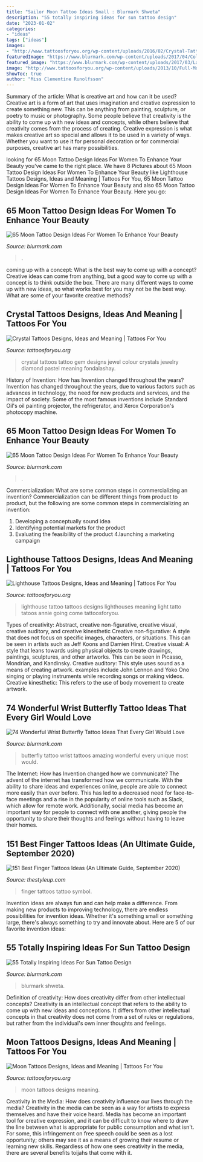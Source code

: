 ```yaml
---
title: "Sailor Moon Tattoo Ideas Small : Blurmark Shweta"
description: "55 totally inspiring ideas for sun tattoo design"
date: "2023-01-02"
categories:
- "ideas"
tags: ["ideas"]
images:
- "http://www.tattoosforyou.org/wp-content/uploads/2016/02/Crystal-Tattoos.jpg"
featuredImage: "https://www.blurmark.com/wp-content/uploads/2017/04/Colored-Sun-Tattoo-On-Arm-1024x1024.jpg"
featured_image: "https://www.blurmark.com/wp-content/uploads/2017/03/Lace-Moon-Tattoo.jpg"
image: "http://www.tattoosforyou.org/wp-content/uploads/2013/10/Full-Moon-Tattoos.jpg"
ShowToc: true
author: "Miss Clementine Runolfsson"
---
```



Summary of the article: What is creative art and how can it be used?
Creative art is a form of art that uses imagination and creative expression to create something new. This can be anything from painting, sculpture, or poetry to music or photography. Some people believe that creativity is the ability to come up with new ideas and concepts, while others believe that creativity comes from the process of creating. Creative expression is what makes creative art so special and allows it to be used in a variety of ways. Whether you want to use it for personal decoration or for commercial purposes, creative art has many possibilities.

	

		
looking for 65 Moon Tattoo Design Ideas For Women To Enhance Your Beauty you've came to the right place. We have 8 Pictures about 65 Moon Tattoo Design Ideas For Women To Enhance Your Beauty like Lighthouse Tattoos Designs, Ideas and Meaning | Tattoos For You, 65 Moon Tattoo Design Ideas For Women To Enhance Your Beauty and also 65 Moon Tattoo Design Ideas For Women To Enhance Your Beauty. Here you go:
		
    
## 65 Moon Tattoo Design Ideas For Women To Enhance Your Beauty

<img loading=lazy src="https://www.blurmark.com/wp-content/uploads/2017/03/Moon-Tattoo-With-Tree.jpg" onerror="this.onerror=null;this.src='https://tse3.mm.bing.net/th?id=OIP.qhGJYNC7jxfYUNkn19t5OwHaHa&amp;pid=15.1';" alt="65 Moon Tattoo Design Ideas For Women To Enhance Your Beauty">

_Source: blurmark.com_

>. 

	

coming up with a concept: What is the best way to come up with a concept?
Creative ideas can come from anything, but a good way to come up with a concept is to think outside the box. There are many different ways to come up with new ideas, so what works best for you may not be the best way. What are some of your favorite creative methods?

    
## Crystal Tattoos Designs, Ideas And Meaning | Tattoos For You

<img loading=lazy src="http://www.tattoosforyou.org/wp-content/uploads/2016/02/Crystal-Tattoos.jpg" onerror="this.onerror=null;this.src='https://tse3.mm.bing.net/th?id=OIP.7Ikd7jX-3MhP9K22w5COQgHaJ6&amp;pid=15.1';" alt="Crystal Tattoos Designs, Ideas and Meaning | Tattoos For You">

_Source: tattoosforyou.org_

>crystal tattoos tattoo gem designs jewel colour crystals jewelry diamond pastel meaning fondalashay. 

	

History of Invention: How has Invention changed throughout the years?
Invention has changed throughout the years, due to various factors such as advances in technology, the need for new products and services, and the impact of society. Some of the most famous inventions include Standard Oil's oil painting projector, the refrigerator, and Xerox Corporation's photocopy machine.

    
## 65 Moon Tattoo Design Ideas For Women To Enhance Your Beauty

<img loading=lazy src="https://www.blurmark.com/wp-content/uploads/2017/03/Lace-Moon-Tattoo.jpg" onerror="this.onerror=null;this.src='https://tse2.mm.bing.net/th?id=OIP.lmk2PD66TnL-OaWsn_L_YAHaKG&amp;pid=15.1';" alt="65 Moon Tattoo Design Ideas For Women To Enhance Your Beauty">

_Source: blurmark.com_

>. 

	

Commercialization: What are some common steps in commercializing an invention?
Commercialization can be different things from product to product, but the following are some common steps in commercializing an invention:
1. Developing a conceptually sound idea 
2. Identifying potential markets for the product 
3. Evaluating the feasibility of the product 
4.launching a marketing campaign 

    
## Lighthouse Tattoos Designs, Ideas And Meaning | Tattoos For You

<img loading=lazy src="http://www.tattoosforyou.org/wp-content/uploads/2013/11/Tattoos-of-Lighthouses-737x1024.jpg" onerror="this.onerror=null;this.src='https://tse4.mm.bing.net/th?id=OIP.peVVcW8r4reKNfSqRnG_yQHaKS&amp;pid=15.1';" alt="Lighthouse Tattoos Designs, Ideas and Meaning | Tattoos For You">

_Source: tattoosforyou.org_

>lighthouse tattoo tattoos designs lighthouses meaning light tatto tatoos annie going come tattoosforyou. 

	

Types of creativity: Abstract, creative non-figurative, creative visual, creative auditory, and creative kinesthetic
Creative non-figurative: A style that does not focus on specific images, characters, or situations. This can be seen in artists such as Jeff Koons and Damien Hirst. Creative visual: A style that leans towards using physical objects to create drawings, paintings, sculptures, and other artworks. This can be seen in Picasso, Mondrian, and Kandinsky. Creative auditory: This style uses sound as a means of creating artwork. examples include John Lennon and Yoko Ono singing or playing instruments while recording songs or making videos. Creative kinesthetic: This refers to the use of body movement to create artwork.

    
## 74 Wonderful Wrist Butterfly Tattoo Ideas That Every Girl Would Love

<img loading=lazy src="https://www.blurmark.com/wp-content/uploads/2017/05/Amazing-Butterfly-Tattoo.jpg" onerror="this.onerror=null;this.src='https://tse2.mm.bing.net/th?id=OIP.RY7wHBxw4ZWId2HESdd1AAHaJ4&amp;pid=15.1';" alt="74 Wonderful Wrist Butterfly Tattoo Ideas That Every Girl Would Love">

_Source: blurmark.com_

>butterfly tattoo wrist tattoos amazing wonderful every unique most would. 

	

The Internet: How has Invention changed how we communicate?
The advent of the internet has transformed how we communicate. With the ability to share ideas and experiences online, people are able to connect more easily than ever before. This has led to a decreased need for face-to-face meetings and a rise in the popularity of online tools such as Slack, which allow for remote work. Additionally, social media has become an important way for people to connect with one another, giving people the opportunity to share their thoughts and feelings without having to leave their homes.

    
## 151 Best Finger Tattoos Ideas (An Ultimate Guide, September 2020)

<img loading=lazy src="https://thestyleup.com/wp-content/uploads/2015/02/f18thomashooper.jpg" onerror="this.onerror=null;this.src='https://tse1.mm.bing.net/th?id=OIP.vdnG0RFMYoxGYXlcle7zGAHaKX&amp;pid=15.1';" alt="151 Best Finger Tattoos Ideas (An Ultimate Guide, September 2020)">

_Source: thestyleup.com_

>finger tattoos tattoo symbol. 

	

Invention ideas are always fun and can help make a difference. From making new products to improving technology, there are endless possibilities for invention ideas. Whether it's something small or something large, there's always something to try and innovate about. Here are 5 of our favorite invention ideas:

    
## 55 Totally Inspiring Ideas For Sun Tattoo Design

<img loading=lazy src="https://www.blurmark.com/wp-content/uploads/2017/04/Colored-Sun-Tattoo-On-Arm-1024x1024.jpg" onerror="this.onerror=null;this.src='https://tse2.mm.bing.net/th?id=OIP.CL6WSGyGuTP_GsJ2Ae_UQgHaHa&amp;pid=15.1';" alt="55 Totally Inspiring Ideas For Sun Tattoo Design">

_Source: blurmark.com_

>blurmark shweta. 

	

Definition of creativity: How does creativity differ from other intellectual concepts?
Creativity is an intellectual concept that refers to the ability to come up with new ideas and conceptions. It differs from other intellectual concepts in that creativity does not come from a set of rules or regulations, but rather from the individual's own inner thoughts and feelings.

    
## Moon Tattoos Designs, Ideas And Meaning | Tattoos For You

<img loading=lazy src="http://www.tattoosforyou.org/wp-content/uploads/2013/10/Full-Moon-Tattoos.jpg" onerror="this.onerror=null;this.src='https://tse1.mm.bing.net/th?id=OIP.cUqB5zqHbvAkTiZMovzntgHaJ4&amp;pid=15.1';" alt="Moon Tattoos Designs, Ideas and Meaning | Tattoos For You">

_Source: tattoosforyou.org_

>moon tattoos designs meaning. 

	

Creativity in the Media: How does creativity influence our lives through the media?
Creativity in the media can be seen as a way for artists to express themselves and have their voice heard. Media has become an important tool for creative expression, and it can be difficult to know where to draw the line between what is appropriate for public consumption and what isn't. For some, this infringement on free speech could be seen as a lost opportunity; others may see it as a means of growing their resume or learning new skills. Regardless of how one sees creativity in the media, there are several benefits toijahs that come with it.

